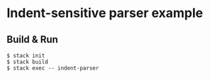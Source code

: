 # Indent-sensitive parser example

## Build & Run
```
$ stack init
$ stack build
$ stack exec -- indent-parser
```
